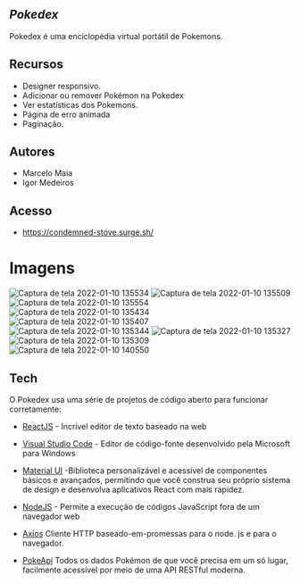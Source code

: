 
## _Pokedex_

Pokedex é uma enciclopédia virtual portátil de Pokemons.

## Recursos

- Designer responsivo.
- Adicionar ou remover Pokémon na Pokedex
- Ver estatísticas dos Pokemons.
- Página de erro animada
- Paginação.

## Autores

   - Marcelo Maia
   - Igor Medeiros
  
## Acesso
- https://condemned-stove.surge.sh/

# Imagens

![Captura de tela 2022-01-10 135534](https://user-images.githubusercontent.com/90478654/148808148-994c29ba-d182-4088-b03f-b1d799ee1d72.png)
![Captura de tela 2022-01-10 135509](https://user-images.githubusercontent.com/90478654/148808175-db86544f-77a7-460d-b8b1-970283c1010b.png)
![Captura de tela 2022-01-10 135554](https://user-images.githubusercontent.com/90478654/148808178-dd9d9067-51e9-448e-9ce1-8d58fbc3ced4.png)
![Captura de tela 2022-01-10 135434](https://user-images.githubusercontent.com/90478654/148808186-609315f7-dc9c-4416-9c33-0e6b8c5333d9.png)
![Captura de tela 2022-01-10 135407](https://user-images.githubusercontent.com/90478654/148808189-b554adf3-80c7-4c9c-8ec8-ab3fc4a70c60.png)
![Captura de tela 2022-01-10 135344](https://user-images.githubusercontent.com/90478654/148808192-bbce3055-48d5-4029-ad26-5dba7eaf603d.png)
![Captura de tela 2022-01-10 135327](https://user-images.githubusercontent.com/90478654/148808209-eaed0490-c915-41c6-821c-3558d60a4d62.png)
![Captura de tela 2022-01-10 135309](https://user-images.githubusercontent.com/90478654/148808213-e26ec47e-2e3d-45ff-b850-7dc9ee7f46c3.png)
![Captura de tela 2022-01-10 140550](https://user-images.githubusercontent.com/90478654/148808222-5da0e2b4-a3d6-411e-8a87-915489c72442.png)

## Tech

O Pokedex usa uma série de projetos de código aberto para funcionar corretamente:

- [ReactJS] - Incrível editor de texto baseado na web
- [Visual Studio Code] - Editor de código-fonte desenvolvido pela Microsoft para Windows
- [Material UI] -Biblioteca personalizável e acessível de componentes básicos e avançados, permitindo que você construa seu próprio sistema de design e desenvolva aplicativos React com mais rapidez.
- [NodeJS] - Permite a execução de códigos JavaScript fora de um navegador web
- [Axios] Cliente HTTP baseado-em-promessas para o node. js e para o navegador.
- [PokeApi] Todos os dados Pokémon de que você precisa em um só lugar,
facilmente acessível por meio de uma API RESTful moderna.





   [ReactJS]: <https://react-icons.github.io/react-icons/>
   [Visual Studio Code]: <https://code.visualstudio.com/>
   [Material UI]: <https://mui.com/pt/>
   [NodeJS]: <https://nodejs.org/en/>
   [React Awesome Loaders]: <https://awesome-loaders.netlify.app/>
   [Axios]: <https://github.com/axios/axios>
   [React Icons]: <react-icons.github.io/>
   [PokeApi]: <https://pokeapi.co/>


